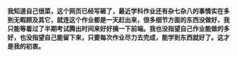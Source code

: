​	**我知道自己很菜，这个网页已经写砸了，最近学科作业还有杂七杂八的事情实在多到无暇顾及其它，就连这个作业都是一天赶出来，很多细节方面的东西没做好，我只能等着过了半期考试腾出时间来好好搞一下前端。我也没指望自己作业能做的多好，也没指望自己能留下来，只要每次作业尽力去完成，能学到东西就好了。这才是我的初衷。**